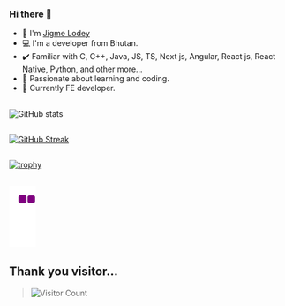 ### Hi there 👋
- 👋 I'm [Jigme Lodey](https://www.jigmeloday.com/)
- 💻 I'm a developer from Bhutan.
- ✔️ Familiar with C, C++, Java, JS, TS, Next js, Angular, React js, React Native, Python, and other more...
- 🔗 Passionate about learning and coding.
- 🏢 Currently FE developer.

##

<!-- ### My Stats -->
![GitHub stats](https://github-readme-stats.vercel.app/api?username=jigmeloday&show_icons=true&theme=transparent)


##
[![GitHub Streak](https://github-readme-streak-stats.herokuapp.com?user=jigmeloday&theme=windows-dark&hide_border=true)](https://git.io/streak-stats)

##
[![trophy](https://github-profile-trophy.vercel.app/?username=jigmeloday&theme=onedark)](https://github.com/ryo-ma/github-profile-trophy)

## 
![snake gif](https://github.com/jigmeloday/jigmeloday/blob/output/github-contribution-grid-snake.gif)

## Thank you visitor...
>![Visitor Count](https://profile-counter.glitch.me/{jigmeloday}/count.svg)


<!--
**namekainPsycho/namekainPsycho** is a ✨ _special_ ✨ repository because its `README.md` (this file) appears on your GitHub profile.

Here are some ideas to get you started:


-->

